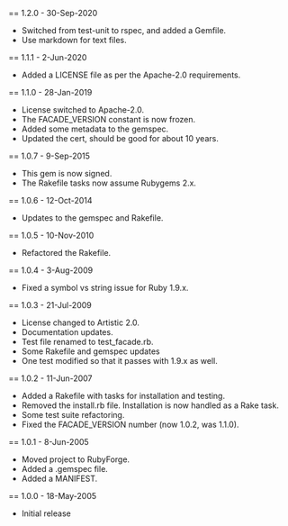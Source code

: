 == 1.2.0 - 30-Sep-2020
* Switched from test-unit to rspec, and added a Gemfile.
* Use markdown for text files.

== 1.1.1 - 2-Jun-2020
* Added a LICENSE file as per the Apache-2.0 requirements.

== 1.1.0 - 28-Jan-2019
* License switched to Apache-2.0.
* The FACADE_VERSION constant is now frozen.
* Added some metadata to the gemspec.
* Updated the cert, should be good for about 10 years.

== 1.0.7 - 9-Sep-2015
* This gem is now signed.
* The Rakefile tasks now assume Rubygems 2.x.

== 1.0.6 - 12-Oct-2014
* Updates to the gemspec and Rakefile.

== 1.0.5 - 10-Nov-2010
* Refactored the Rakefile.

== 1.0.4 - 3-Aug-2009
* Fixed a symbol vs string issue for Ruby 1.9.x.

== 1.0.3 - 21-Jul-2009
* License changed to Artistic 2.0.
* Documentation updates.
* Test file renamed to test_facade.rb.
* Some Rakefile and gemspec updates
* One test modified so that it passes with 1.9.x as well.

== 1.0.2 - 11-Jun-2007
* Added a Rakefile with tasks for installation and testing.
* Removed the install.rb file. Installation is now handled as a Rake task.
* Some test suite refactoring.
* Fixed the FACADE_VERSION number (now 1.0.2, was 1.1.0).

== 1.0.1 - 8-Jun-2005
* Moved project to RubyForge.
* Added a .gemspec file.
* Added a MANIFEST.

== 1.0.0 - 18-May-2005
* Initial release

